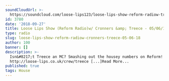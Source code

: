 ```yaml
---
soundCloudUrl: >-
  https://soundcloud.com/loose-lips123/loose-lips-show-reform-radiow-treece-050618
id: 3780
date: '2018-09-27'
title: Loose Lips Show (Reform Radio)w/ Cronners &amp; Treece - 05/06/18 - Loose Lips
type: radio
slug: loose-lips-show-reform-radiow-cronners-treece-05-06-18
author: 100
banner: []
description: >-
  Isn&#8217;t Treece an MC? Smashing out the housey numbers on Reform!
  http://loose-lips.co.uk/crew/treece [...]Read More...
published: true
tags: House
---
```

